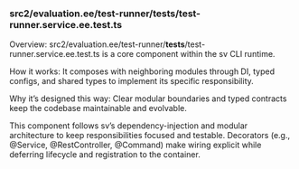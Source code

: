 ### src2/evaluation.ee/test-runner/__tests__/test-runner.service.ee.test.ts

Overview: src2/evaluation.ee/test-runner/__tests__/test-runner.service.ee.test.ts is a core component within the sv CLI runtime.

How it works: It composes with neighboring modules through DI, typed configs, and shared types to implement its specific responsibility.

Why it’s designed this way: Clear modular boundaries and typed contracts keep the codebase maintainable and evolvable.

This component follows sv’s dependency-injection and modular architecture to keep responsibilities focused and testable. Decorators (e.g., @Service, @RestController, @Command) make wiring explicit while deferring lifecycle and registration to the container.
